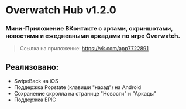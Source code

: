 # Overwatch Hub v1.2.0

### Мини-Приложение ВКонтакте с артами, скриншотами, новостями и ежедневными аркадами по игре Overwatch.

> Ссылка на приложение: https://vk.com/app7722891

## Реализовано:

-   SwipeBack на iOS
-   Поддержка Popstate (клавиши "назад") на Android
-   Сохранение скролла на странице "Новости" и "Аркады"
-   Поддержка EPIC
